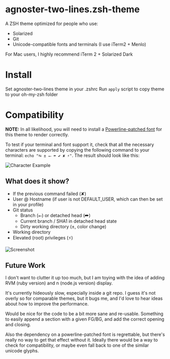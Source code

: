 # agnoster-two-lines.zsh-theme

A ZSH theme optimized for people who use:

- Solarized
- Git
- Unicode-compatible fonts and terminals (I use iTerm2 + Menlo)

For Mac users, I highly recommend iTerm 2 + Solarized Dark

# Install
Set agnoster-two-lines theme in your .zshrc
Run ``apply`` script to copy theme to your oh-my-zsh folder

# Compatibility

**NOTE:** In all likelihood, you will need to install a [Powerline-patched font](https://github.com/Lokaltog/powerline-fonts) for this theme to render correctly.

To test if your terminal and font support it, check that all the necessary characters are supported by copying the following command to your terminal: `echo "⮀ ± ⭠ ➦ ✔ ✘ ⚡"`. The result should look like this:

![Character Example](http://cl.ly/content/image/2l3w443z363P/aHR0cDovL2YuY2wubHkvaXRlbXMvM2ozTjJpMDMzTzJNM0ozcDFjMjgvU2NyZWVuJTIwU2hvdCUyMDIwMTItMDktMTQlMjBhdCUyMDEyLjA2LjAyJTIwLnBuZw==)

## What does it show?

- If the previous command failed (✘)
- User @ Hostname (if user is not DEFAULT_USER, which can then be set in your profile)
- Git status
  - Branch (⭠) or detached head (➦)
  - Current branch / SHA1 in detached head state
  - Dirty working directory (±, color change)
- Working directory
- Elevated (root) privileges (⚡)

![Screenshot](https://raw.github.com/gist/3712874/5d28e2d9fe2e4d0a4fda0315ad97bdafa399425c/screenshot.png)

## Future Work

I don't want to clutter it up too much, but I am toying with the idea of adding RVM (ruby version) and n (node.js version) display.

It's currently hideously slow, especially inside a git repo. I guess it's not overly so for comparable themes, but it bugs me, and I'd love to hear ideas about how to improve the performance.

Would be nice for the code to be a bit more sane and re-usable. Something to easily append a section with a given FG/BG, and add the correct opening and closing.

Also the dependency on a powerline-patched font is regrettable, but there's really no way to get that effect without it. Ideally there would be a way to check for compatibility, or maybe even fall back to one of the similar unicode glyphs.

